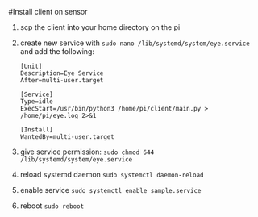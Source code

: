 #Install client on sensor

1. scp the client into your home directory on the pi
2. create new service with `sudo nano /lib/systemd/system/eye.service` and add the following:

   ```
   [Unit]
   Description=Eye Service
   After=multi-user.target

   [Service]
   Type=idle
   ExecStart=/usr/bin/python3 /home/pi/client/main.py > /home/pi/eye.log 2>&1

   [Install]
   WantedBy=multi-user.target
   ```

3. give service permission: `sudo chmod 644 /lib/systemd/system/eye.service`
4. reload systemd daemon `sudo systemctl daemon-reload`
5. enable service `sudo systemctl enable sample.service`
6. reboot `sudo reboot`
